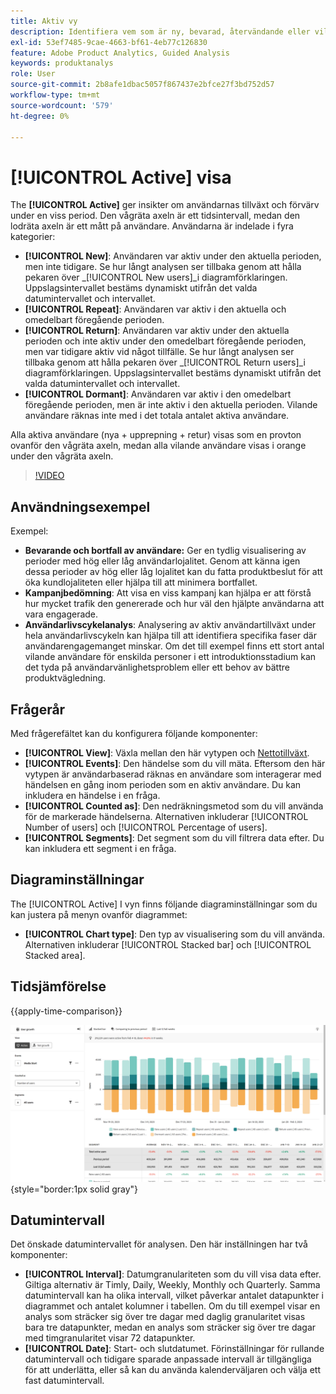 ```yaml
---
title: Aktiv vy
description: Identifiera vem som är ny, bevarad, återvändande eller vilande.
exl-id: 53ef7485-9cae-4663-bf61-4eb77c126830
feature: Adobe Product Analytics, Guided Analysis
keywords: produktanalys
role: User
source-git-commit: 2b8afe1dbac5057f867437e2bfce27f3bd752d57
workflow-type: tm+mt
source-wordcount: '579'
ht-degree: 0%

---
```


# [!UICONTROL Active] visa

The **[!UICONTROL Active]** ger insikter om användarnas tillväxt och förvärv under en viss period. Den vågräta axeln är ett tidsintervall, medan den lodräta axeln är ett mått på användare. Användarna är indelade i fyra kategorier:

* **[!UICONTROL New]**: Användaren var aktiv under den aktuella perioden, men inte tidigare. Se hur långt analysen ser tillbaka genom att hålla pekaren över _[!UICONTROL New users]_i diagramförklaringen. Uppslagsintervallet bestäms dynamiskt utifrån det valda datumintervallet och intervallet.
* **[!UICONTROL Repeat]**: Användaren var aktiv i den aktuella och omedelbart föregående perioden.
* **[!UICONTROL Return]**: Användaren var aktiv under den aktuella perioden och inte aktiv under den omedelbart föregående perioden, men var tidigare aktiv vid något tillfälle. Se hur långt analysen ser tillbaka genom att hålla pekaren över _[!UICONTROL Return users]_i diagramförklaringen. Uppslagsintervallet bestäms dynamiskt utifrån det valda datumintervallet och intervallet.
* **[!UICONTROL Dormant]**: Användaren var aktiv i den omedelbart föregående perioden, men är inte aktiv i den aktuella perioden. Vilande användare räknas inte med i det totala antalet aktiva användare.

Alla aktiva användare (nya + upprepning + retur) visas som en provton ovanför den vågräta axeln, medan alla vilande användare visas i orange under den vågräta axeln.

>[!VIDEO](https://video.tv.adobe.com/v/3421667/?learn=on)

## Användningsexempel

Exempel:

* **Bevarande och bortfall av användare:** Ger en tydlig visualisering av perioder med hög eller låg användarlojalitet. Genom att känna igen dessa perioder av hög eller låg lojalitet kan du fatta produktbeslut för att öka kundlojaliteten eller hjälpa till att minimera bortfallet.
* **Kampanjbedömning**: Att visa en viss kampanj kan hjälpa er att förstå hur mycket trafik den genererade och hur väl den hjälpte användarna att vara engagerade.
* **Användarlivscykelanalys**: Analysering av aktiv användartillväxt under hela användarlivscykeln kan hjälpa till att identifiera specifika faser där användarengagemanget minskar. Om det till exempel finns ett stort antal vilande användare för enskilda personer i ett introduktionsstadium kan det tyda på användarvänlighetsproblem eller ett behov av bättre produktvägledning.

## Frågerår

Med frågerefältet kan du konfigurera följande komponenter:

* **[!UICONTROL View]**: Växla mellan den här vytypen och [Nettotillväxt](net-growth.md).
* **[!UICONTROL Events]**: Den händelse som du vill mäta. Eftersom den här vytypen är användarbaserad räknas en användare som interagerar med händelsen en gång inom perioden som en aktiv användare. Du kan inkludera en händelse i en fråga.
* **[!UICONTROL Counted as]**: Den nedräkningsmetod som du vill använda för de markerade händelserna. Alternativen inkluderar [!UICONTROL Number of users] och [!UICONTROL Percentage of users].
* **[!UICONTROL Segments]**: Det segment som du vill filtrera data efter. Du kan inkludera ett segment i en fråga.

## Diagraminställningar

The [!UICONTROL Active] I vyn finns följande diagraminställningar som du kan justera på menyn ovanför diagrammet:

* **[!UICONTROL Chart type]**: Den typ av visualisering som du vill använda. Alternativen inkluderar [!UICONTROL Stacked bar] och [!UICONTROL Stacked area].

## Tidsjämförelse

{{apply-time-comparison}}

![Jämför aktiv tid](../assets/active-compare.png){style="border:1px solid gray"}

## Datumintervall

Det önskade datumintervallet för analysen. Den här inställningen har två komponenter:

* **[!UICONTROL Interval]**: Datumgranulariteten som du vill visa data efter. Giltiga alternativ är Timly, Daily, Weekly, Monthly och Quarterly. Samma datumintervall kan ha olika intervall, vilket påverkar antalet datapunkter i diagrammet och antalet kolumner i tabellen. Om du till exempel visar en analys som sträcker sig över tre dagar med daglig granularitet visas bara tre datapunkter, medan en analys som sträcker sig över tre dagar med timgranularitet visar 72 datapunkter.
* **[!UICONTROL Date]**: Start- och slutdatumet. Förinställningar för rullande datumintervall och tidigare sparade anpassade intervall är tillgängliga för att underlätta, eller så kan du använda kalenderväljaren och välja ett fast datumintervall.
